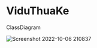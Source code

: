 # ViduThuaKe

ClassDiagram 

![Screenshot 2022-10-06 210837](https://user-images.githubusercontent.com/94912102/194754902-9a084e98-24e7-469f-a3ab-78780fe723f2.png)
